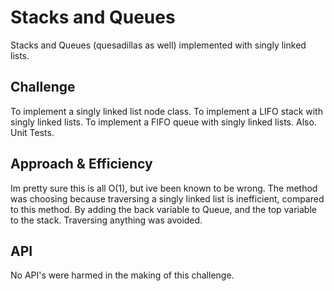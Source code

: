 # Stacks and Queues
Stacks and Queues (quesadillas as well) implemented with singly linked lists.

## Challenge
To implement a singly linked list node class.
To implement a LIFO stack with singly linked lists.
To implement a FIFO queue with singly linked lists.
Also. Unit Tests.

## Approach & Efficiency
Im pretty sure this is all O(1), but ive been known to be wrong. The method was choosing because traversing a singly linked
list is inefficient, compared to this method. By adding the back variable to Queue, and the top variable to the stack.
Traversing anything was avoided.

## API
No API's were harmed in the making of this challenge.